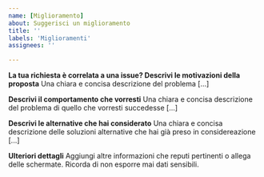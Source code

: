 ```yaml
---
name: [Miglioramento] 
about: Suggerisci un miglioramento
title: ''
labels: 'Miglioramenti'
assignees: ''

---
```


**La tua richiesta è correlata a una issue? Descrivi le motivazioni della proposta**
Una chiara e concisa descrizione del problema [...]

**Descrivi il comportamento che vorresti**
Una chiara e concisa descrizione del problema di quello che vorresti succedesse [...]

**Descrivi le alternative che hai considerato**
Una chiara e concisa descrizione delle soluzioni alternative che hai già preso in considereazione [...]

**Ulteriori dettagli**
Aggiungi altre informazioni che reputi pertinenti o allega delle schermate. Ricorda di non esporre mai dati sensibili.